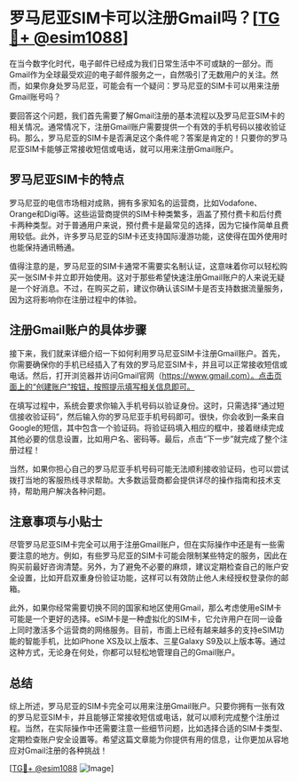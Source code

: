 # 罗马尼亚SIM卡可以注册Gmail吗？[[TG💪+ @esim1088](https://t.me/s/esim1088)]

在当今数字化时代，电子邮件已经成为我们日常生活中不可或缺的一部分。而Gmail作为全球最受欢迎的电子邮件服务之一，自然吸引了无数用户的关注。然而，如果你身处罗马尼亚，可能会有一个疑问：罗马尼亚的SIM卡可以用来注册Gmail账号吗？

要回答这个问题，我们首先需要了解Gmail注册的基本流程以及罗马尼亚SIM卡的相关情况。通常情况下，注册Gmail账户需要提供一个有效的手机号码以接收验证码。那么，罗马尼亚的SIM卡是否满足这个条件呢？答案是肯定的！只要你的罗马尼亚SIM卡能够正常接收短信或电话，就可以用来注册Gmail账户。

## 罗马尼亚SIM卡的特点

罗马尼亚的电信市场相对成熟，拥有多家知名的运营商，比如Vodafone、Orange和Digi等。这些运营商提供的SIM卡种类繁多，涵盖了预付费卡和后付费卡两种类型。对于普通用户来说，预付费卡是最常见的选择，因为它操作简单且费用较低。此外，许多罗马尼亚的SIM卡还支持国际漫游功能，这使得在国外使用时也能保持通讯畅通。

值得注意的是，罗马尼亚的SIM卡通常不需要实名制认证，这意味着你可以轻松购买一张SIM卡并立即开始使用。这对于那些希望快速注册Gmail账户的人来说无疑是一个好消息。不过，在购买之前，建议你确认该SIM卡是否支持数据流量服务，因为这将影响你在注册过程中的体验。

## 注册Gmail账户的具体步骤

接下来，我们就来详细介绍一下如何利用罗马尼亚SIM卡注册Gmail账户。首先，你需要确保你的手机已经插入了有效的罗马尼亚SIM卡，并且可以正常接收短信或电话。然后，打开浏览器并访问Gmail官网（https://www.gmail.com）。点击页面上的“创建账户”按钮，按照提示填写相关信息即可。

在填写过程中，系统会要求你输入手机号码以验证身份。这时，只需选择“通过短信接收验证码”，然后输入你的罗马尼亚手机号码即可。很快，你会收到一条来自Google的短信，其中包含一个验证码。将验证码填入相应的框中，接着继续完成其他必要的信息设置，比如用户名、密码等。最后，点击“下一步”就完成了整个注册过程！

当然，如果你担心自己的罗马尼亚手机号码可能无法顺利接收验证码，也可以尝试拨打当地的客服热线寻求帮助。大多数运营商都会提供详尽的操作指南和技术支持，帮助用户解决各种问题。

## 注意事项与小贴士

尽管罗马尼亚SIM卡完全可以用于注册Gmail账户，但在实际操作中还是有一些需要注意的地方。例如，有些罗马尼亚的SIM卡可能会限制某些特定的服务，因此在购买前最好咨询清楚。另外，为了避免不必要的麻烦，建议定期检查自己的账户安全设置，比如开启双重身份验证功能，这样可以有效防止他人未经授权登录你的邮箱。

此外，如果你经常需要切换不同的国家和地区使用Gmail，那么考虑使用eSIM卡可能是一个更好的选择。eSIM卡是一种虚拟化的SIM卡，它允许用户在同一设备上同时激活多个运营商的网络服务。目前，市面上已经有越来越多的支持eSIM功能的智能手机，比如iPhone XS及以上版本、三星Galaxy S9及以上版本等。通过这种方式，无论身在何处，你都可以轻松地管理自己的Gmail账户。

## 总结

综上所述，罗马尼亚的SIM卡完全可以用来注册Gmail账户。只要你拥有一张有效的罗马尼亚SIM卡，并且能够正常接收短信或电话，就可以顺利完成整个注册过程。当然，在实际操作中还需要注意一些细节问题，比如选择合适的SIM卡类型、定期检查账户安全设置等。希望这篇文章能为你提供有用的信息，让你更加从容地应对Gmail注册的各种挑战！

[[TG💪+ @esim1088](https://t.me/s/esim1088) ![Image](https://i.postimg.cc/4NQfJmqS/Snipaste-2025-05-13-00-14-12.png)]